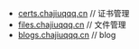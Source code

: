 - [certs.chajiuqqq.cn](https://certs.chajiuqqq.cn/) // 证书管理
- [files.chajiuqqq.cn](https://files.chajiuqqq.cn/files/) // 文件管理
- [blogs.chajiuqqq.cn](https://blogs.chajiuqqq.cn/) // blog